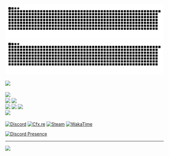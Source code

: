 ![github contribution grid snake animation](https://raw.githubusercontent.com/don-cryptus/don-cryptus/output/github-contribution-grid-snake-dark.svg#gh-dark-mode-only)![github contribution grid snake animation](https://raw.githubusercontent.com/don-cryptus/don-cryptus/output/github-contribution-grid-snake.svg#gh-light-mode-only)
<br>
<br>
<a href="https://skun.pro">
    <img src="https://img.shields.io/badge/-skun.pro-231b1a?style=for-the-badge&logo=aboutdotme&logoColor=f5c37c"/>
</a>
<br>
<br>
<img src="https://img.shields.io/badge/-LUA-00007C?style=flat&logo=lua&logoColor=white"/>
<br>
<img src="https://img.shields.io/badge/-HTML5-E34F26?style=flat&logo=HTML5&logoColor=white"/>
<img src="https://img.shields.io/badge/-CSS3-1572B6?style=flat&logo=CSS3&logoColor=white"/>
<br>
<img src="https://img.shields.io/badge/-JavaScript-F7DF1E?style=flat&logo=JavaScript&logoColor=black"/>
<img src="https://img.shields.io/badge/-TypeScript-2f74c0?style=flat&logo=TypeScript&logoColor=white"/>
<img src="https://img.shields.io/badge/-Node.js-026E00?style=flat&logo=nodedotjs&logoColor=white"/>
<br>
<img src="https://img.shields.io/badge/-Github-181717?style=flat&logo=GitHub&logoColor=white"/>
<br>
<br>
[![Discord](https://img.shields.io/badge/-@discord%20%28Click%29-5865F2?style=for-the-badge&logo=discord&logoColor=white)](https://discord.gg/skunpro)
[![Cfx.re](https://img.shields.io/badge/-Cfx.re%20%28Click%29-F17F34?style=for-the-badge&logo=fivem&logoColor=white)](https://forum.cfx.re/u/notaskun)
[![Steam](https://img.shields.io/badge/-Steam%20%28Click%29-000000?style=for-the-badge&logo=Steam&logoColor=white)](https://steamcommunity.com/id/avenaszabanda/)
[![WakaTime](https://img.shields.io/badge/-Wakatime%20%28Click%29-4CC0E4?style=for-the-badge&logo=wakatime&logoColor=white)](https://wakatime.com/@skun)

[![Discord Presence](https://lanyard.cnrad.dev/api/1153401658638880928)](https://discord.com/users/1153401658638880928)

---
[![](https://visitcount.itsvg.in/api?id=skunpro&icon=0&color=2)](https://visitcount.itsvg.in)
